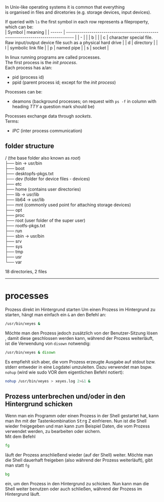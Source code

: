 In Unix-like operating systems it is common that everything  
is organised in files and dircetories (e.g. storage devices, input devices).

If queried with `ls` the first symbol in each row represents a fileproperty, which can be:  
| Symbol | meaning                                                                            |
| ------ | ---------------------------------------------------------------------------------- |
| \-     |                                                                                    |
| b      |                                                                                    |
| c      | character special file. Raw input/output device file such as a physical hard drive |
| d      | directory                                                                          |
| l      | symbolic link file                                                                 |
| p      | named pipe                                                                         |
| s      | socket                                                                             |

In linux running programs are called processes.  
The first process is the _init process_.  
Each process has a/an:
+ pid (process id)
+ ppid (parent process id; except for the _init process_)

Processes can be:
+ deamons (background processes; on request with `ps -f` in column with heading _TTY_ a question mark should be)

Processes exchange data through _sockets_.  
Terms:
+ _IPC_ (inter process communication)


## folder structure
/ (the base folder also known as _root_)  
├── bin -> usr/bin  
├── boot  
├── desktopfs-pkgs.txt  
├── dev (folder for device files - devices)  
├── etc  
├── home (contains user directories)  
├── lib -> usr/lib  
├── lib64 -> usr/lib  
├── mnt (commonly used point for attaching storage devices)  
├── opt   
├── proc  
├── root (user folder of the super user)  
├── rootfs-pkgs.txt  
├── run  
├── sbin -> usr/bin  
├── srv  
├── sys  
├── tmp  
├── usr  
└── var  

18 directories, 2 files

---
# processes
Prozess direkt im Hintergrund starten
Um einen Prozess im Hintergrund zu starten, hängt man einfach ein `&` an den Befehl an:

```bash
/usr/bin/xeyes &
```
Möchte man den Prozess jedoch zusätzlich von der Benutzer-Sitzung lösen 
, damit diese geschlossen werden kann, während der Prozess weiterläuft, 
ist die Verwendung von `disown` notwendig:
```bash
/usr/bin/xeyes & disown
``` 
Es empfiehlt sich aber, die vom Prozess erzeugte Ausgabe 
auf stdout bzw. stderr entweder in eine Logdatei umzuleiten. 
Dazu verwendet man bspw. `nohup` (wird wie sudo VOR dem eigentlichen Befehl notiert):
```bash
nohup /usr/bin/xeyes > xeyes.log 2>&1 &
``` 

## Prozess unterbrechen und/oder in den Hintergrund schicken
Wenn man ein Programm oder einen Prozess in der Shell gestartet hat, 
kann man ihn mit der Tastenkombination <kbd>Strg</kbd> <kbd>Z</kbd> einfrieren. 
Nun ist die Shell wieder freigegeben und man kann zum Beispiel Daten, 
die vom Prozess verwendet werden, zu bearbeiten oder sichern.  
Mit dem Befehl
```bash
fg
``` 
läuft der Prozess anschließend wieder (auf der Shell) weiter. 
Möchte man die Shell dauerhaft freigeben (also während der Prozess weiterläuft), 
gibt man statt `fg`
```bash
bg
``` 
ein, um den Prozess in den Hintergrund zu schicken. Nun kann man die Shell weiter benutzen oder auch schließen, während der Prozess im Hintergrund läuft.
